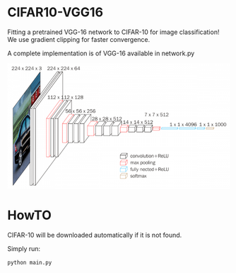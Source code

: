 
# CIFAR10-VGG16

Fitting a pretrained VGG-16 network to CIFAR-10 for image classification!
We use gradient clipping for faster convergence.

A complete implementation is of VGG-16 available in network.py

![](vgg16.png)

# HowTO
CIFAR-10 will be downloaded automatically if it is not found.

Simply run:
```
python main.py
```